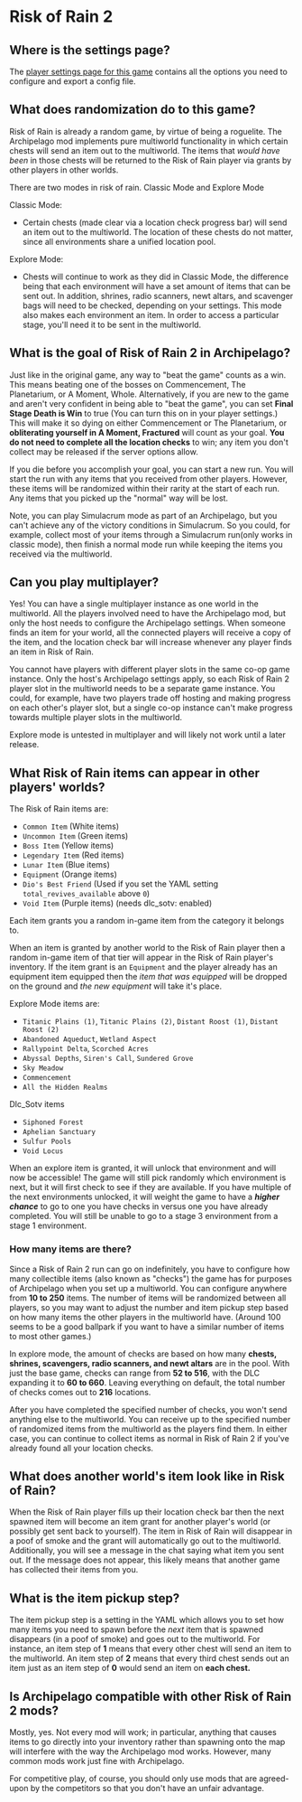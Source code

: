 # Risk of Rain 2

## Where is the settings page?

The [player settings page for this game](../player-settings) contains all the options you need to configure and export a
config file.

## What does randomization do to this game?

Risk of Rain is already a random game, by virtue of being a roguelite. The Archipelago mod implements pure multiworld
functionality in which certain chests will send an item out to the
multiworld. The items that _would have been_ in those chests will be returned to the Risk of Rain player via grants by
other players in other worlds.

There are two modes in risk of rain. Classic Mode and Explore Mode

Classic Mode:

  - Certain chests (made clear via a location check progress bar) will send an item out to the
    multiworld. The location of these chests do not matter, since all environments share a unified location pool.

Explore Mode:

  - Chests will continue to work as they did in Classic Mode, the difference being that each environment
  will have a set amount of items that can be sent out. In addition, shrines, radio scanners, newt altars, 
  and scavenger bags will need to be checked, depending on your settings.
  This mode also makes each environment an item. In order to access a particular stage, you'll need it to be 
  sent in the multiworld.

## What is the goal of Risk of Rain 2 in Archipelago?

Just like in the original game, any way to "beat the game" counts as a win. This means beating one of the bosses 
on Commencement, The Planetarium, or A Moment, Whole. Alternatively, if you are new to the game and 
aren't very confident in being able to "beat the game", you can set **Final Stage Death is Win** to true
(You can turn this on in your player settings.) This will make it so dying on either Commencement or The Planetarium,
or **obliterating yourself in A Moment, Fractured** will count as your goal.
**You do not need to complete all the location checks** to win; any item you don't collect may be released if the 
server options allow.

If you die before you accomplish your goal, you can start a new run. You will start the run with any items that you
received from other players. However, these items will be randomized within their rarity at the start of each run. 
Any items that you picked up the "normal" way will be lost.

Note, you can play Simulacrum mode as part of an Archipelago, but you can't achieve any of the victory conditions in
Simulacrum. So you could, for example, collect most of your items through a Simulacrum run(only works in classic mode),
then finish a normal mode run while keeping the items you received via the multiworld.

## Can you play multiplayer?

Yes! You can have a single multiplayer instance as one world in the multiworld. All the players involved need to have
the Archipelago mod, but only the host needs to configure the Archipelago settings. When someone finds an item for your
world, all the connected players will receive a copy of the item, and the location check bar will increase whenever any
player finds an item in Risk of Rain.

You cannot have players with different player slots in the same co-op game instance. Only the host's Archipelago
settings apply, so each Risk of Rain 2 player slot in the multiworld needs to be a separate game instance. You could,
for example, have two players trade off hosting and making progress on each other's player slot, but a single co-op
instance can't make progress towards multiple player slots in the multiworld.

Explore mode is untested in multiplayer and will likely not work until a later release.

## What Risk of Rain items can appear in other players' worlds?

The Risk of Rain items are:

* `Common Item`    (White items)
* `Uncommon Item`  (Green items)
* `Boss Item`      (Yellow items)
* `Legendary Item` (Red items)
* `Lunar Item`     (Blue items)
* `Equipment`      (Orange items)
* `Dio's Best Friend` (Used if you set the YAML setting `total_revives_available` above `0`)
* `Void Item`      (Purple items) (needs dlc_sotv: enabled)

Each item grants you a random in-game item from the category it belongs to.

When an item is granted by another world to the Risk of Rain player then a random
in-game item of that tier will appear in the Risk of Rain player's inventory. If the item grant is an `Equipment` and
the player already has an equipment item equipped then the _item that was equipped_ will be dropped on the ground and 
_the new equipment_ will take it's place.

Explore Mode items are:

* `Titanic Plains (1)`, `Titanic Plains (2)`, `Distant Roost (1)`, `Distant Roost (2)`
* `Abandoned Aqueduct`, `Wetland Aspect`
* `Rallypoint Delta`, `Scorched Acres`
* `Abyssal Depths`, `Siren's Call`, `Sundered Grove`
* `Sky Meadow`
* `Commencement`
* `All the Hidden Realms`

Dlc_Sotv items
* `Siphoned Forest`
* `Aphelian Sanctuary`
* `Sulfur Pools`
* `Void Locus`

When an explore item is granted, it will unlock that environment and will now be accessible! The 
game will still pick randomly which environment is next, but it will first check to see if they are available. If you have
multiple of the next environments unlocked, it will weight the game to have a ***higher chance*** to go to one you 
have checks in versus one you have already completed. You will still be unable to go to a stage 3 environment from a stage 1 environment.



### How many items are there?

Since a Risk of Rain 2 run can go on indefinitely, you have to configure how many collectible items (also known as
"checks") the game has for purposes of Archipelago when you set up a multiworld. You can configure anywhere from **10
to 250** items. The number of items will be randomized between all players, so you may want to adjust the number and
item pickup step based on how many items the other players in the multiworld have. (Around 100 seems to be a good
ballpark if you want to have a similar number of items to most other games.)

In explore mode, the amount of checks are based on how many **chests, shrines, scavengers, radio scanners, and newt altars**
are in the pool. With just the base game, checks can range from **52 to 516**, with the DLC expanding it to **60 to 660**. 
Leaving everything on default, the total number of checks comes out to **216** locations.

After you have completed the specified number of checks, you won't send anything else to the multiworld. You can
receive up to the specified number of randomized items from the multiworld as the players find them. In either case,
you can continue to collect items as normal in Risk of Rain 2 if you've already found all your location checks.

## What does another world's item look like in Risk of Rain?

When the Risk of Rain player fills up their location check bar then the next spawned item will become an item grant for
another player's world (or possibly get sent back to yourself). The item in Risk of Rain will disappear in a poof of
smoke and the grant will automatically go out to the multiworld. Additionally, you will see a message in the chat saying
what item you sent out. If the message does not appear, this likely means that another game has collected their items from you.

## What is the item pickup step?

The item pickup step is a setting in the YAML which allows you to set how many items you need to spawn before the _next_ item
that is spawned disappears (in a poof of smoke) and goes out to the multiworld. For instance, an item step of **1** means that 
every other chest will send an item to the multiworld. An item step of **2** means that every third chest sends out an item 
just as an item step of **0** would send an item on **each chest.**

## Is Archipelago compatible with other Risk of Rain 2 mods?

Mostly, yes. Not every mod will work; in particular, anything that causes items to go directly into your inventory
rather than spawning onto the map will interfere with the way the Archipelago mod works. However, many common mods work
just fine with Archipelago.

For competitive play, of course, you should only use mods that are agreed-upon by the competitors so that you don't
have an unfair advantage.
